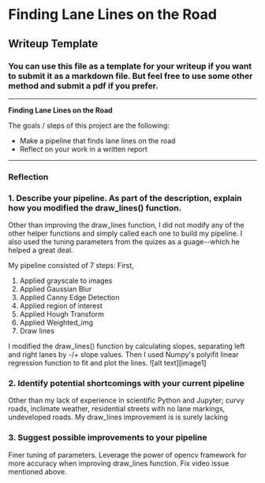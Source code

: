 # **Finding Lane Lines on the Road** 

## Writeup Template

### You can use this file as a template for your writeup if you want to submit it as a markdown file. But feel free to use some other method and submit a pdf if you prefer.

---

**Finding Lane Lines on the Road**

The goals / steps of this project are the following:
* Make a pipeline that finds lane lines on the road
* Reflect on your work in a written report


[//]: # (Image References)

---

### Reflection

### 1. Describe your pipeline. As part of the description, explain how you modified the draw_lines() function.

Other than improving the draw_lines function, I did not modify any of the other helper functions and simply called each one to build my pipeline.  I also used the tuning parameters from the quizes as a guage--which he helped a great deal.

My pipeline consisted of 7 steps: First, 
1) Applied grayscale to images
2) Applied Gaussian Blur
3) Applied Canny Edge Detection
4) Applied region of interest
5) Applied Hough Transform
6) Applied Weighted_img 
7) Draw lines


I modified the draw_lines() function by calculating slopes, separating left and right lanes by -/+ slope values.  Then I used Numpy's polyifit linear regression function to fit and plot the lines.
![alt text][image1]


### 2. Identify potential shortcomings with your current pipeline


Other than my lack of experience in scientific Python and Jupyter; curvy roads, inclimate weather, residential streets with no lane markings, undeveloped roads.  My draw_lines improvement is is surely lacking  


### 3. Suggest possible improvements to your pipeline
Finer tuning of parameters.  Leverage the power of opencv framework for more accuracy when improving draw_lines function.  Fix video issue mentioned above.


